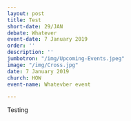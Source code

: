 ```yaml
---
layout: post
title: Test
short-date: 29/JAN
debate: Whatever
event-date: 7 January 2019
order: ''
description: ''
jumbotron: "/img/Upcoming-Events.jpeg"
image: "/img/Cross.jpg"
date: 7 January 2019
church: HOW
event-name: Whatevber event

---
```

Testing